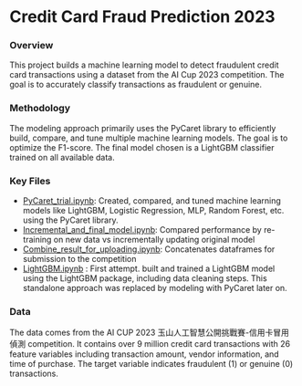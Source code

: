 # Credit Card Fraud Prediction 2023
### Overview
This project builds a machine learning model to detect fraudulent credit card transactions using a dataset from the AI Cup 2023 competition. The goal is to accurately classify transactions as fraudulent or genuine.

### Methodology
The modeling approach primarily uses the PyCaret library to efficiently build, compare, and tune multiple machine learning models. The goal is to optimize the F1-score. The final model chosen is a LightGBM classifier trained on all available data.

### Key Files
- [PyCaret_trial.ipynb](https://github.com/chun-yu-L/Credit-Card-Fraud-Prediction-2023/blob/main/PyCaret_trial.ipynb): Created, compared, and tuned machine learning models like LightGBM, Logistic Regression, MLP, Random Forest, etc. using the PyCaret library.
- [Incremental_and_final_model.ipynb](https://github.com/chun-yu-L/Credit-Card-Fraud-Prediction-2023/blob/main/Incremental_and_final_model.ipynb): Compared performance by re-training on new data vs incrementally updating original model
- [Combine_result_for_uploading.ipynb](https://github.com/chun-yu-L/Credit-Card-Fraud-Prediction-2023/blob/main/Combine_result_for_uploading.ipynb): Concatenates dataframes for submission to the competition
- [LightGBM.ipynb](https://github.com/chun-yu-L/Credit-Card-Fraud-Prediction-2023/blob/main/LightGBM.ipynb) : First attempt. built and trained a LightGBM model using the LightGBM package, including data cleaning steps. This standalone approach was replaced by modeling with PyCaret later on.

### Data
The data comes from the AI CUP 2023 玉山人工智慧公開挑戰賽-信用卡冒用偵測 competition. It contains over 9 million credit card transactions with 26 feature variables including transaction amount, vendor information, and time of purchase. The target variable indicates fraudulent (1) or genuine (0) transactions.
